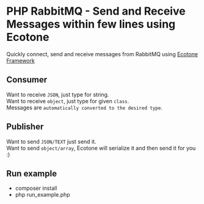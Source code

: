 # PHP RabbitMQ - Send and Receive Messages within few lines using Ecotone
Quickly connect, send and receive messages from RabbitMQ using [Ecotone Framework](https://github.com/ecotoneframework/ecotone)

## Consumer
Want to receive `JSON`, just type for string.  
Want to receive `object`, just type for given `class`.  
Messages are `automatically converted to the desired type`.  

## Publisher

Want to send `JSON/TEXT` just send it.   
Want to send `object/array`, Ecotone will serialize it and then send it for you :)  


## Run example

- composer install
- php run_example.php